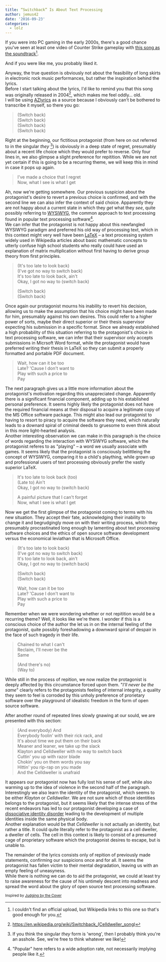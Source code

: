 ```yaml
---
title: “Switchback” Is About Text Processing
author: jemus42
date: '2016-09-23'
categories:
  - lolz
---
```


If you were into PC gaming in the early 2000s, there's a good chance you've seen at least one video of Counter Strike gameplay with [this song as the soundtrack](https://www.youtube.com/watch?v=gjIbgUyJISY)[^1].
<!--more-->
And if you were like me, you probably liked it.  

Anyway, the true question is obviously not about the feasibility of long skirts in electronic rock music performances, but rather the inspiration behind the lyrics.  
Before I start talking about the lyrics, I'd like to remind you that this song was originally released in 2004[^2], which makes me feel oddly… old.  
I will be using [AZlyrics](http://www.azlyrics.com/lyrics/celldweller/switchback.html) as a source because I obviously can't be bothered to transcribe it myself, so there you go: 


> (Switch back)  
> (Switch back)  
> (Switch back)  
> (Switch back)

Right at the beginning, our fictitious protagonist (from here on out referred to in the singular *they* [^3]) is obviously in a deep state of regret, presumably about a recent life choice which they would prefer to reverse. Only four lines in, we also glimpse a slight preference for repitition. While we are not yet certain if this is going to be a recurring theme, we will keep this in mind in case it pops up again.  

> I've made a choice that I regret  
> Now, what I see is what I get

Ah, now we're getting somewhere. Our previous suspicion about the protagonist's desire to revert a previous choice is confirmed, and with the second line we can also infer the context of said choice. Apparently they are not happy about a current state in which they *get* what they *see*, quite possibly referring to [WYSIWYG](https://en.wikipedia.org/wiki/WYSIWYG), the common approach to text processing found in popular text processing software[^4].  
We can infer that the protagonist is not happy about this newfangled WYSIWYG paradigm and preferred his old way of processing text, which in this context might very well have been [LaTeX](https://en.wikipedia.org/wiki/LaTeX) – a text processing system widely used in Wikipedia articles about basic mathematic concepts to utterly confuse high school students who really could have used an explanation of matrix multiplication without first having to derive group theory from first principles. 

> (It's too late to look back)  
> (I've got no way to switch back)  
> It's too late to look back, ain't  
> Okay, I got no way to (switch back)  
> 
> (Switch back)  
> (Switch back)  

Once again our protagonist mourns his inability to revert his decision, allowing us to make the assumption that his choice might have been made for him, presumably against his own desires. This could refer to a higher power of sorts, maybe their direct superior or their thesis supervisor expecting his submission in a specific format. Since we already established a high probability of this situation referring to the protagonist's choice in text processing software, we can infer that their supervisor only accepts submissions in Micrsoft Word format, while the protagonist would have preferred writing their thesis in LaTeX so they can submit a properly formatted and portable PDF document.

> Wait, how can it be too  
> Late? 'Cause I don't want to  
> Play with such a price to  
> Pay

The next paragraph gives us a little more information about the protagonist's motivation regarding this unappreciated change. Apparently there is a significant financial component, adding up to his established personal preference. It seems highly likely the protagonist does not have the required financial means at their disposal to acquire a legitimate copy of the MS Office software package. This might also lead our protagonist to having to resort to piracy to acquire the software they need, which naturally leads to a downard spiral of criminal deeds to gruesome to even think about in this more light-hearted analysis.  
Another interesting observation we can make in this paragraph is the choice of words regarding the interaction with WYSIWYG software, which the protagonist referes to as "playing" – a word we usually associate with games. It seems likely that the protagonist is consciously belittleing the concept of WYSIWYG, comparing it to a child's plaything, while grown up and professional users of text processing obviously prefer the vastly superior LaTeX.

> It's too late to look back (too)  
> (Late to) Ain't  
> Okay, I got no way to (switch back)  
> 
> A painful picture that I can't forget  
> Now, what I see is what I get

Now we get the first glimpse of the protagonist coming to terms with his new situation. They accept their fate, acknowledging their inability to change it and begrudgingly move on with their writing process, which they presumably procrastinated long enough by lamenting about text processing software choices and the ethics of open source software development versus the economical leviathan that is Microsoft Office.

> (It's too late to look back)  
> (I've got no way to switch back)  
> It's too late to look back, ain't  
> Okay, I got no way to (switch back)  
>    
> (Switch back)  
> (Switch back)  
>   
> Wait, how can it be too  
> Late? 'Cause I don't want to  
> Play with such a price to  
> Pay  

Remember when we were wondering whether or not repitition would be a recurring theme? Well, it looks like we're there. I wonder if this is a conscious choice of the author the let us in on the internal feeling of the protagonist, quite possibly foreshadowing a downward spiral of despair in the face of such tragedy in their life.

> Chained to what I can't  
> Reclaim, I'll never be the  
> Same  
>   
> (And there's no)  
> (Way to)

While still in the process of repition, we now realize the protagonist is deeply affected by this circumstance forced upon them. "*I'll never be the same*" clearly refers to the protagonists feeling of internal integrity, a quality they seem to feel is corroded by this unholy preference of prorietary software over the playground of idealistic freedom in the form of open source software.  

After another round of repeated lines slowly gnawing at our sould, we are presented with this section:

> (And everybody) And  
> Everybody foolin' with their rick rack, and  
> It's about time we put them on their back  
> Meaner and leaner, we take up the slack  
> Klayton and Celldweller with no way to switch back  
> Cuttin' you up with razor blade  
> Chokin' you on them words you say  
> Hittin' you rip-rap on you made  
> And the Celldweller is unafraid  

It appears our protagonist now has fully lost his sense of self, while also warming up to the idea of violence in the second half of the paragraph.  
Interestingly we also learn the identity of the protagonist, which seems to be either *Klayton* or *Celldweller*. We are not sure which of those identities belongs to the protagonist, but it seems likely that the intense stress of the recent endeavors has led to our protagonist developing a case of [dissociative identity disorder](https://en.wikipedia.org/wiki/Dissociative_identity_disorder) leading to the development of multiple identities inside the same physical body.  
Another explanation would be that *Celldweller* is not actually an identity, but rather a title. It could quite literally refer to the protagonist as a cell dweller, a dweller of cells. The cell in this context is likely to consist of a presumed cage of proprietary software which the protagonist desires to escape, but is unable to.  

The remainder of the lyrics consists only of repition of previously made statements, confirming our suspicions once and for all. It seems the protagonist has fallen victim to their mental degradation, leaving us with an empty feeling of uneasyness.  
While there is nothing we can do to aid the protagonist, we could at least try to raise awareness for the cause of his untimely descent into madness and spread the word about the glory of open source text processing software.


<small>Inspired by [Judging by the Cover](https://www.youtube.com/playlist?list=PLAbMhAYRuCUgRhWcNEpIT2QmX4zIZNkYb)</small>

[^1]: I couldn't find an official upload, but Wikipedia links to this one so that's good enough for you.
[^2]: https://en.wikipedia.org/wiki/Switchback_(Celldweller_song)
[^3]: If you think the singular *they* form is 'wrong', then I probably think you're an asshole. See, we're free to think whatever we like!
[^4]: "Popular" here refers to a wide adoption rate, not necessarily implying people like it.
